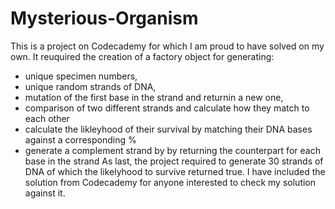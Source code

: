 # Mysterious-Organism
This is a project on Codecademy for which I am proud to have solved on my own.
It reuquired the creation of a factory object for generating:
- unique specimen numbers,
- unique random strands of DNA,
- mutation of the first base in the strand and returnin a new one,
- comparison of two different strands and calculate how they match to each other
- calculate the likleyhood of their survival by matching their DNA bases against a corresponding %
- generate a complement strand by by returning the counterpart for each base in the strand
As last, the project required to generate 30 strands of DNA of which the likelyhood to survive returned true.
I have included the solution from Codecademy for anyone interested to check my solution against it.  
